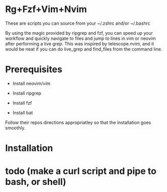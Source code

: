 # Rg+Fzf+Vim+Nvim
These are scripts you can source from your ~/.zshrc and/or ~/.bashrc

By using the magic provided by ripgrep and fzf, you can speed up your workflow and quickly navigate to files and jump to lines in vim or neovim after performing a live grep. This was inspired by telescope.nvim, and it would be neat if you can do live_grep and find_files from the command line. 

# Prerequisites

- Install neovim/vim
  
- Install ripgrep
  
- Install fzf

- Install bat
  
Follow their repos directions appropriatley so that the installation goes smoothly.

# Installation

# todo (make a curl script and pipe to bash, or shell)


